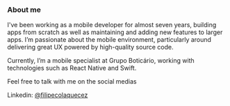 ### About me

I've been working as a mobile developer for almost seven years, building apps from scratch as well as maintaining and adding new features to larger apps. I’m passionate about the mobile environment, particularly around delivering great UX powered by high-quality source code. 

Currently, I’m a mobile specialist at Grupo Boticário, working with technologies such as React Native and Swift.

Feel free to talk with me on the social medias

Linkedin: [@filipecolaquecez](https://www.linkedin.com/in/filipecolaquecez/)

<!--
**colaquecez/colaquecez** is a ✨ _special_ ✨ repository because its `README.md` (this file) appears on your GitHub profile.

Here are some ideas to get you started:

- 🔭 I’m currently working on ...
- 🌱 I’m currently learning ...
- 👯 I’m looking to collaborate on ...
- 🤔 I’m looking for help with ...
- 💬 Ask me about ...
- 📫 How to reach me: ...
- 😄 Pronouns: ...
- ⚡ Fun fact: ...
-->
